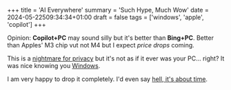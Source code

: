 +++
title = 'AI Everywhere'
summary = 'Such Hype, Much Wow'
date = 2024-05-22509:34:34+01:00
draft = false
tags = ['windows', 'apple', 'copilot']
+++

Opinion: **Copilot+PC** may sound silly but it's better than **Bing+PC**.
Better than Apples' M3 chip vut not M4 but I expect *price drops* coming.

This is a [nightmare for privacy](https://www.youtube.com/watch?v=Aqo8g3Hx4rA) but it's not as if it ever was your PC... right?
It was nice knowing you [Windows](https://www.microsoft.com/en-us/windows).

I am very happy to drop it completely. I'd even say [hell, it's about time](https://www.youtube.com/watch?v=_J6-3l3hCm0).
